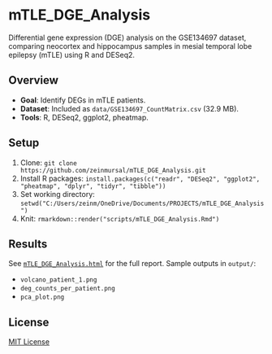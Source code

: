 # mTLE_DGE_Analysis 
Differential gene expression (DGE) analysis on the GSE134697 dataset, comparing neocortex and hippocampus samples in mesial temporal lobe epilepsy (mTLE) using R and DESeq2. 
 
## Overview 
- **Goal**: Identify DEGs in mTLE patients. 
- **Dataset**: Included as `data/GSE134697_CountMatrix.csv` (32.9 MB). 
- **Tools**: R, DESeq2, ggplot2, pheatmap. 
 
## Setup 
1. Clone: `git clone https://github.com/zeinmursal/mTLE_DGE_Analysis.git` 
2. Install R packages: `install.packages(c("readr", "DESeq2", "ggplot2", "pheatmap", "dplyr", "tidyr", "tibble"))` 
3. Set working directory: `setwd("C:/Users/zeinm/OneDrive/Documents/PROJECTS/mTLE_DGE_Analysis")` 
4. Knit: `rmarkdown::render("scripts/mTLE_DGE_Analysis.Rmd")` 
 
## Results 
See [`mTLE_DGE_Analysis.html`](mTLE_DGE_Analysis.html) for the full report. Sample outputs in `output/`: 
- `volcano_patient_1.png` 
- `deg_counts_per_patient.png` 
- `pca_plot.png` 
 
## License 
[MIT License](LICENSE)
